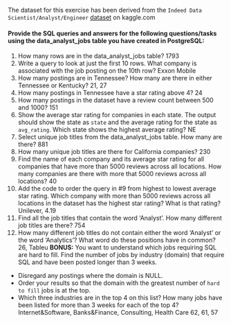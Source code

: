 The dataset for this exercise has been derived from the `Indeed Data Scientist/Analyst/Engineer` [dataset](https://www.kaggle.com/elroyggj/indeed-dataset-data-scientistanalystengineer) on kaggle.com  

#### Provide the SQL queries and answers for the following questions/tasks using the data_analyst_jobs table you have created in PostgreSQL:

1.	How many rows are in the data_analyst_jobs table?
1793
2.	Write a query to look at just the first 10 rows. What company is associated with the job posting on the 10th row?
Exxon Mobile
3.	How many postings are in Tennessee? How many are there in either Tennessee or Kentucky?
21, 27
4.	How many postings in Tennessee have a star rating above 4?
24
5.	How many postings in the dataset have a review count between 500 and 1000?
151
6.	Show the average star rating for companies in each state. The output should show the state as `state` and the average rating for the state as `avg_rating`. Which state shows the highest average rating?
NE
7.	Select unique job titles from the data_analyst_jobs table. How many are there?
881
8.	How many unique job titles are there for California companies?
230
9.	Find the name of each company and its average star rating for all companies that have more than 5000 reviews across all locations. How many companies are there with more that 5000 reviews across all locations?
40
10.	Add the code to order the query in #9 from highest to lowest average star rating. Which company with more than 5000 reviews across all locations in the dataset has the highest star rating? What is that rating?
Unilever, 4.19
11.	Find all the job titles that contain the word ‘Analyst’. How many different job titles are there?
754
12.	How many different job titles do not contain either the word ‘Analyst’ or the word ‘Analytics’? What word do these positions have in common?
26, Tableu
**BONUS:**
You want to understand which jobs requiring SQL are hard to fill. Find the number of jobs by industry (domain) that require SQL and have been posted longer than 3 weeks.
 - Disregard any postings where the domain is NULL.
 - Order your results so that the domain with the greatest number of `hard to fill` jobs is at the top.
  - Which three industries are in the top 4 on this list? How many jobs have been listed for more than 3 weeks for each of the top 4?
Internet&Software, Banks&Finance, Consulting, Health Care
62, 61, 57
